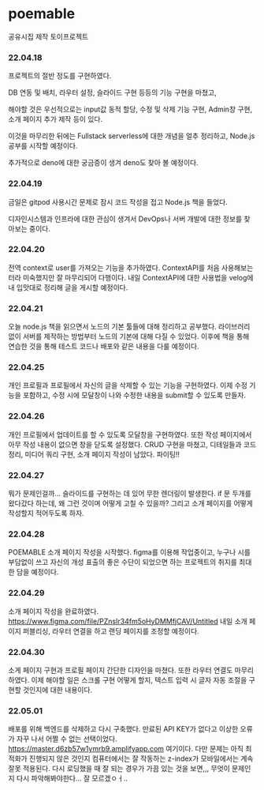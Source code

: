 # poemable
공유시집 제작 토이프로젝트

### 22.04.18

프로젝트의 절반 정도를 구현하였다.

DB 연동 및 배치, 라우터 설정, 슬라이드 구현 등등의 기능 구현을 마쳤고,

해야할 것은 우선적으로는 input값 동적 할당, 수정 및 삭제 기능 구현, Admin창 구현, 소개 페이지 추가 제작 등이 있다.

이것을 마무리한 뒤에는 Fullstack serverless에 대한 개념을 얼추 정리하고, Node.js 공부를 시작할 예정이다.

추가적으로 deno에 대한 궁금증이 생겨 deno도 찾아 볼 예정이다.

### 22.04.19

금일은 gitpod 사용시간 문제로 잠시 코드 작성을 접고
Node.js 책을 들었다.

디자인시스템과 인프라에 대한 관심이 생겨서 DevOps나 서버 개발에 대한 정보를 찾아보는 중이다.

### 22.04.20

전역 context로 user를 가져오는 기능을 추가하였다. ContextAPI를 처음 사용해보는 터라 미숙했지만 잘 마무리되어 다행이다.
내일 ContextAPI에 대한 사용법을 velog에 내 입맛대로 정리해 글을 게시할 예정이다.

### 22.04.21

오늘 node.js 책을 읽으면서 노드의 기본 툴들에 대해 정리하고 공부했다. 라이브러리 없이 서버를 제작하는 방법부터 노드의 기본에 대해
다질 수 있었다. 이후에 책을 통해 연습한 것을 통해 테스트 코드나 배포와 같은 내용을 다룰 예정이다.

### 22.04.25

개인 프로필과 프로필에서 자신의 글을 삭제할 수 있는 기능을 구현하였다. 이제 수정 기능을 포함하고, 수정 시에 모달창이 나와 수정한 내용을 submit할 수 있도록 만들자.

### 22.04.26

개인 프로필에서 업데이트를 할 수 있도록 모달창을 구현하였다. 또한 작성 페이지에서 아무 작성 내용이 없으면 창을 닫도록 설정했다. 
CRUD 구현을 마쳤고, 디테일들과 코드 정리, 미디어 쿼리 구현, 소개 페이지 작성이 남았다.
파이팅!!

### 22.04.27

뭐가 문제인걸까... 슬라이드를 구현하는 데 있어 무한 렌더링이 발생한다. if 문 두개를 왔다갔다 하는데, 왜 그런 것이며 어떻게 고칠 수 있을까?
그리고 소개 페이지를 어떻게 작성할지 적어두도록 하자.

### 22.04.28

POEMABLE 소개 페이지 작성을 시작했다. figma를 이용해 작업중이고, 누구나 시를 부담없이 쓰고 자신의 개성 표출의 좋은 수단이 되었으면 하는 프로젝트의 취지를
최대한 담을 예정이다.

### 22.04.29

소개 페이지 작성을 완료하였다. https://www.figma.com/file/PZnsIr34fm5oHyDMMfjCAV/Untitled
내일 소개 페이지 퍼블리싱, 라우터 연결을 하고 랜딩 페이지를 조정할 예정이다.

### 22.04.30

소게 페이지 구현과 프로필 페이지 간단한 디자인을 마쳤다. 또한 라우터 연결도 마무리하였다.
이제 해야할 일은 스크롤 구현 어떻게 할지, 텍스트 입력 시 글자 자동 조절을 구현할 것인지에 대한 내용이다.

### 22.05.01

배포를 위해 백엔드를 삭제하고 다시 구축했다. 만료된 API KEY가 없다고 이상한 오류가 자꾸 나서 어쩔 수 없는 선택이었다. 
https://master.d6zb57w1ymrb9.amplifyapp.com 여기이다.
다만 문제는 아직 최적화가 진행되지 않은 것인지 컴퓨터에서는 잘 작동하는 z-index가 모바일에서는 계속 잘못 적용된다.
다시 로딩했을 때 잘 되는 경우가 가끔 있는 것을 보면,,, 무엇이 문제인지 다시 파악해봐야한다... 잘 모르겠ㅇㅓ..